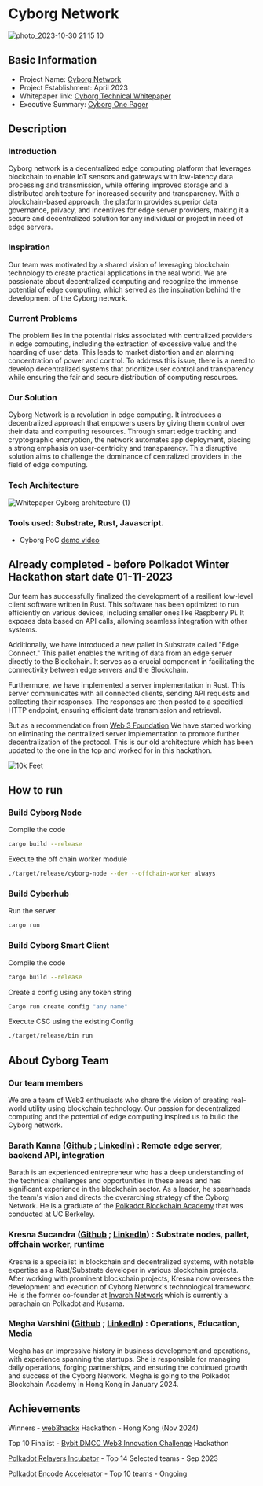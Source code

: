 # Cyborg Network
![photo_2023-10-30 21 15 10](https://github.com/Cyborg-Network/hackathon-2023-winter/assets/93442895/5126a02f-68ab-4640-92c2-7f52b081cfdc)


## Basic Information

- Project Name: [Cyborg Network](https://cyborgnetwork.io/)
- Project Establishment: April 2023
- Whitepaper link: [Cyborg Technical Whitepaper](https://drive.google.com/file/d/1NIFXUuLOZuMIjcGDUBrnP10ZwN-w7QZS/view?usp=drive_link)
- Executive Summary: [Cyborg One Pager](https://drive.google.com/file/d/1VTMqxvwKu4QK2uE-SkW7JscCKeKr4nCu/view?usp=drive_link)

## Description

### Introduction

Cyborg network is a decentralized edge computing platform that leverages blockchain to enable IoT sensors and gateways with low-latency data processing and transmission, while offering improved storage and a distributed architecture for increased security and transparency. With a blockchain-based approach, the platform provides superior data governance, privacy, and incentives for edge server providers, making it a secure and decentralized solution for any individual or project in need of edge servers.

### Inspiration

Our team was motivated by a shared vision of leveraging blockchain technology to create practical applications in the real world. We are passionate about decentralized computing and recognize the immense potential of edge computing, which served as the inspiration behind the development of the Cyborg network.

### Current Problems

The problem lies in the potential risks associated with centralized providers in edge computing, including the extraction of excessive value and the hoarding of user data. This leads to market distortion and an alarming concentration of power and control. To address this issue, there is a need to develop decentralized systems that prioritize user control and transparency while ensuring the fair and secure distribution of computing resources.

### Our Solution

Cyborg Network is a revolution in edge computing. It introduces a decentralized approach that empowers users by giving them control over their data and computing resources. Through smart edge tracking and cryptographic encryption, the network automates app deployment, placing a strong emphasis on user-centricity and transparency. This disruptive solution aims to challenge the dominance of centralized providers in the field of edge computing.

### Tech Architecture
![Whitepaper Cyborg architecture (1)](https://github.com/Cyborg-Network/hackathon-2023-winter/assets/93442895/72fbb304-e775-418a-9686-0156fd80ea68)


### Tools used: Substrate, Rust, Javascript.

- Cyborg PoC [demo video](https://youtu.be/xHdELatEaoc)

## Already completed - before Polkadot Winter Hackathon start date 01-11-2023

Our team has successfully finalized the development of a resilient low-level client software written in Rust. This software has been optimized to run efficiently on various devices, including smaller ones like Raspberry Pi. It exposes data based on API calls, allowing seamless integration with other systems.

Additionally, we have introduced a new pallet in Substrate called "Edge Connect." This pallet enables the writing of data from an edge server directly to the Blockchain. It serves as a crucial component in facilitating the connectivity between edge servers and the Blockchain.

Furthermore, we have implemented a server implementation in Rust. This server communicates with all connected clients, sending API requests and collecting their responses. The responses are then posted to a specified HTTP endpoint, ensuring efficient data transmission and retrieval.

But as a recommendation from [Web 3 Foundation](https://web3.foundation/) We have started working on eliminating the centralized server implementation to promote further decentralization of the protocol. This is our old architecture which has been updated to the one in the top and worked for in this hackathon.

![10k Feet ](https://github.com/Cyborg-Network/hackathon-2023-winter/assets/93442895/fe7de20b-c0a5-4681-aebb-47c886219cb1)

## How to run

### Build Cyborg Node

Compile the code

```sh
cargo build --release
```

Execute the off chain worker module

```sh
./target/release/cyborg-node --dev --offchain-worker always
```

### Build Cyberhub

Run the server

```sh
cargo run
```

### Build Cyborg Smart Client

Compile the code

```sh
cargo build --release
```

Create a config using any token string

```sh
Cargo run create config "any name"
```

Execute CSC using the existing Config

```sh
./target/release/bin run
```

## About Cyborg Team

### Our team members

We are a team of Web3 enthusiasts who share the vision of creating real-world utility using blockchain technology. Our passion for decentralized computing and the potential of edge computing inspired us to build the Cyborg network.

### Barath Kanna ([Github](https://github.com/) ;  [LinkedIn](https://www.linkedin.com/in/barath-kanna-23a23a172/)) : Remote edge server, backend API, integration

Barath is an experienced entrepreneur who has a deep understanding of the technical challenges and opportunities in these areas and has significant experience in the blockchain sector. As a leader, he spearheads the team's vision and directs the overarching strategy of the Cyborg Network. He is a graduate of the [Polkadot Blockchain Academy](https://polkadot.network/development/blockchain-academy/) that was conducted at UC Berkeley.

### Kresna Sucandra ([Github](https://github.com/SHA888) ; [LinkedIn](https://www.linkedin.com/in/kresna-sucandra/)) : Substrate nodes, pallet, offchain worker, runtime

Kresna is a specialist in blockchain and decentralized systems, with notable expertise as a Rust/Substrate developer in various blockchain projects. After working with prominent blockchain projects, Kresna now oversees the development and execution of Cyborg Network's technological framework. He is the former co-founder at [Invarch Network](https://invarch.network/) which is currently a parachain on Polkadot and Kusama.

### Megha Varshini ([Github](https://github.com/) ; [LinkedIn](https://www.linkedin.com/in/megha-varshini-tamilarasan-b1247a212/)) : Operations, Education, Media

Megha has an impressive history in business development and operations, with experience spanning the startups. She is responsible for managing daily operations, forging partnerships, and ensuring the continued growth and success of the Cyborg Network. Megha is going to the Polkadot Blockchain Academy in Hong Kong in January 2024.

## Achievements

Winners - [web3hackx](https://www.hkweb3month.com/hackathon) Hackathon - Hong Kong (Nov 2024)

Top 10 Finalist - [Bybit DMCC Web3 Innovation Challenge](https://finance.yahoo.com/news/bybit-dmcc-crypto-centre-announce-100000868.html) Hackathon

[Polkadot Relayers Incubator](https://www.polkadotglobalseries.com/incubator/) - Top 14 Selected teams - Sep 2023

[Polkadot Encode Accelerator](https://www.encode.club/encode-polkadot-accelerator-2023) - Top 10 teams - Ongoing
